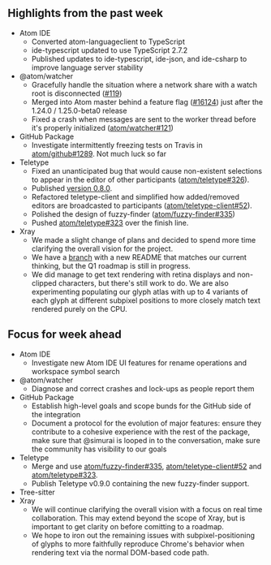 ## Highlights from the past week

- Atom IDE
  - Converted atom-languageclient to TypeScript
  - ide-typescript updated to use TypeScript 2.7.2
  - Published updates to ide-typescript, ide-json, and ide-csharp to improve language server stability
- @atom/watcher
  - Gracefully handle the situation where a network share with a watch root is disconnected ([#119](https://github.com/atom/watcher/pull/119))
  - Merged into Atom master behind a feature flag ([#16124](https://github.com/atom/atom/pull/16124)) just after the 1.24.0 / 1.25.0-beta0 release
  - Fixed a crash when messages are sent to the worker thread before it's properly initialized ([atom/watcher#121](https://github.com/atom/watcher/pull/121))
- GitHub Package
  - Investigate intermittently freezing tests on Travis in [atom/github#1289](https://github.com/atom/github/pull/1289). Not much luck so far
- Teletype
  - Fixed an unanticipated bug that would cause non-existent selections to appear in the editor of other participants ([atom/teletype#326](https://github.com/atom/teletype/pull/326)).
  - Published [version 0.8.0](https://github.com/atom/teletype/releases/tag/v0.8.0).
  - Refactored teletype-client and simplified how added/removed editors are broadcasted to participants ([atom/teletype-client#52](https://github.com/atom/teletype-client/pull/52)).
  - Polished the design of fuzzy-finder ([atom/fuzzy-finder#335](https://github.com/atom/fuzzy-finder/pull/335))
  - Pushed [atom/teletype#323](https://github.com/atom/teletype/pull/323) over the finish line.
- Xray
  - We made a slight change of plans and decided to spend more time clarifying the overall vision for the project.
  - We have a [branch](https://github.com/atom/xray/tree/roadmap) with a new README that matches our current thinking, but the Q1 roadmap is still in progress.
  - We did manage to get text rendering with retina displays and non-clipped characters, but there's still work to do. We are also experimenting populating our glyph atlas with up to 4 variants of each glyph at different subpixel positions to more closely match text rendered purely on the CPU.

## Focus for week ahead

- Atom IDE
  - Investigate new Atom IDE UI features for rename operations and workspace symbol search
- @atom/watcher
  - Diagnose and correct crashes and lock-ups as people report them
- GitHub Package
  - Establish high-level goals and scope bunds for the GitHub side of the integration
  - Document a protocol for the evolution of major features: ensure they contribute to a cohesive experience with the rest of the package, make sure that @simurai is looped in to the conversation, make sure the community has visibility to our goals
- Teletype
  - Merge and use [atom/fuzzy-finder#335](https://github.com/atom/fuzzy-finder/pull/335), [atom/teletype-client#52](https://github.com/atom/teletype-client/pull/52) and [atom/teletype#323](https://github.com/atom/teletype/pull/323).
  - Publish Teletype v0.9.0 containing the new fuzzy-finder support.
- Tree-sitter
- Xray
  - We will continue clarifying the overall vision with a focus on real time collaboration. This may extend beyond the scope of Xray, but is important to get clarity on before comitting to a roadmap.
  - We hope to iron out the remaining issues with subpixel-positioning of glyphs to more faithfully reproduce Chrome's behavior when rendering text via the normal DOM-based code path.
